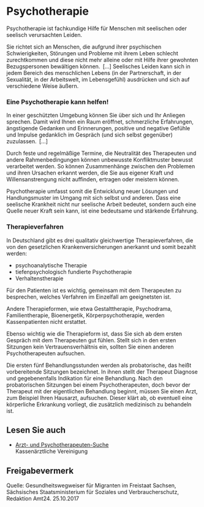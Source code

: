 # Psychotherapie

Psychotherapie ist fachkundige Hilfe für Menschen mit seelischen oder seelisch verursachten Leiden.

Sie richtet sich an Menschen, die aufgrund ihrer psychischen Schwierigkeiten, Störungen und Probleme mit ihrem Leben schlecht zurechtkommen und diese nicht mehr alleine oder mit Hilfe ihrer gewohnten Bezugspersonen bewältigen können. [...] Seelisches Leiden kann sich in jedem Bereich des menschlichen Lebens (in der Partnerschaft, in der Sexualität, in der Arbeitswelt, im Lebensgefühl) ausdrücken und sich auf verschiedene Weise äußern.

### Eine Psychotherapie kann helfen!

In einer geschützten Umgebung können Sie über sich und Ihr Anliegen sprechen. Damit wird Ihnen ein Raum eröffnet, schmerzliche Erfahrungen, ängstigende Gedanken und Erinnerungen, positive und negative Gefühle und Impulse gedanklich im Gespräch (und sich selbst gegenüber) zuzulassen. [...]

Durch feste und regelmäßige Termine, die Neutralität des Therapeuten und andere Rahmenbedingungen können unbewusste Konfliktmuster bewusst verarbeitet werden. So können Zusammenhänge zwischen den Problemen und ihren Ursachen erkannt werden, die Sie aus eigener Kraft und Willensanstrengung nicht auffinden, ertragen oder meistern können.

Psychotherapie umfasst somit die Entwicklung neuer Lösungen und Handlungsmuster im Umgang mit sich selbst und anderen. Dass eine seelische Krankheit nicht nur seelische Arbeit bedeutet, sondern auch eine Quelle neuer Kraft sein kann, ist eine bedeutsame und stärkende Erfahrung.

### Therapieverfahren

In Deutschland gibt es drei qualitativ gleichwertige Therapieverfahren, die von den gesetzlichen Krankenversicherungen anerkannt und somit bezahlt werden:

* psychoanalytische Therapie
* tiefenpsychologisch fundierte Psychotherapie
* Verhaltenstherapie

Für den Patienten ist es wichtig, gemeinsam mit dem Therapeuten zu besprechen, welches Verfahren im Einzelfall am geeignetsten ist.

Andere Therapieformen, wie etwa Gestalttherapie, Psychodrama, Familientherapie, Bioenergetik, Körperpsychotherapie, werden Kassenpatienten nicht erstattet.

Ebenso wichtig wie die Therapieform ist, dass Sie sich ab dem ersten Gespräch mit dem Therapeuten gut fühlen. Stellt sich in den ersten Sitzungen kein Vertrauensverhältnis ein, sollten Sie einen anderen Psychotherapeuten aufsuchen.

Die ersten fünf Behandlungsstunden werden als probatorische, das heißt vorbereitende Sitzungen bezeichnet. In ihnen stellt der Therapeut Diagnose und gegebenenfalls Indikation für eine Behandlung. Nach den probatorischen Sitzungen bei einem Psychotherapeuten, doch bevor der Therapeut mit der eigentlichen Behandlung beginnt, müssen Sie einen Arzt, zum Beispiel Ihren Hausarzt, aufsuchen. Dieser klärt ab, ob eventuell eine körperliche Erkrankung vorliegt, die zusätzlich medizinisch zu behandeln ist.

## Lesen Sie auch

* [Arzt- und Psychotherapeuten-Suche](http://www.kvs-sachsen.de/suche-nach-aerzten-und-psychotherapeuten/ "KSV: Suchfunktion für Ärzte und Psychotherapeuten")  
  Kassenärztliche Vereinigung

## Freigabevermerk

Quelle: Gesundheitswegweiser für Migranten im Freistaat Sachsen, Sächsisches Staatsministerium für Soziales und Verbraucherschutz, Redaktion Amt24. 25.10.2017
